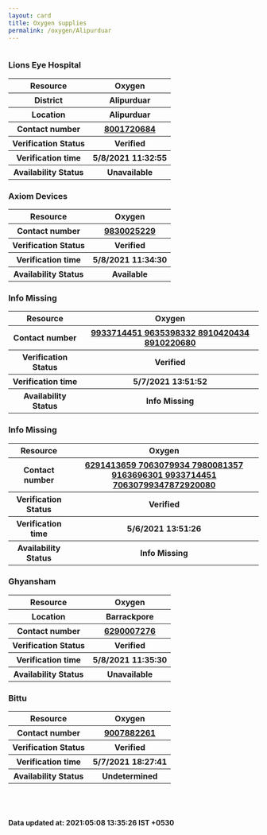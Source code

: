 ```yaml
---
layout: card
title: Oxygen supplies
permalink: /oxygen/Alipurduar
---
```

<div class="row">
	<div class="column">
<div class="card_nav">
<h3>Lions Eye Hospital</h3>

<div class="info"><table>
<tr><th>Resource</th><th>Oxygen</th></tr>
<tr><th>District</th><th>Alipurduar</th></tr>
<tr><th>Location</th><th>Alipurduar</th></tr>
<tr><th>Contact number </th><th><a href="tel:8001720684">8001720684</a></th></tr>
<tr><th>Verification  Status</th><th>Verified</th></tr>
<tr><th>Verification time</th><th>5/8/2021 11:32:55</th></tr>
<tr><th>Availability Status</th><th>Unavailable</th></tr>
</table></div></div>
<div class="card_av">
<h3>Axiom Devices</h3>

<div class="info"><table>
<tr><th>Resource</th><th>Oxygen</th></tr>
<tr><th>Contact number </th><th><a href="tel:9830025229">9830025229</a></th></tr>
<tr><th>Verification  Status</th><th>Verified</th></tr>
<tr><th>Verification time</th><th>5/8/2021 11:34:30</th></tr>
<tr><th>Availability Status</th><th>Available</th></tr>
</table></div></div>
<div class="card_nav">
<h3> Info Missing</h3>

<div class="info"><table>
<tr><th>Resource</th><th>Oxygen</th></tr>
<tr><th>Contact number </th><th><a href="tel:9933714451">9933714451</a><a href="tel: 9635398332"> 9635398332</a><a href="tel: 8910420434"> 8910420434</a><a href="tel: 8910220680"> 8910220680</a></th></tr>
<tr><th>Verification  Status</th><th>Verified</th></tr>
<tr><th>Verification time</th><th>5/7/2021 13:51:52</th></tr>
<tr><th>Availability Status</th><th>Info Missing</th></tr>
</table></div></div>
<div class="card_nav">
<h3> Info Missing</h3>

<div class="info"><table>
<tr><th>Resource</th><th>Oxygen</th></tr>
<tr><th>Contact number </th><th><a href="tel:6291413659">6291413659</a><a href="tel: 7063079934"> 7063079934</a><a href="tel: 7980081357"> 7980081357</a><a href="tel: 9163696301"> 9163696301</a><a href="tel: 9933714451"> 9933714451</a><a href="tel: 7063079934"> 7063079934</a><a href="tel:7872920080 ">7872920080 </a></th></tr>
<tr><th>Verification  Status</th><th>Verified</th></tr>
<tr><th>Verification time</th><th>5/6/2021 13:51:26</th></tr>
<tr><th>Availability Status</th><th>Info Missing</th></tr>
</table></div></div>
<div class="card_nav">
<h3>Ghyansham</h3>

<div class="info"><table>
<tr><th>Resource</th><th>Oxygen</th></tr>
<tr><th>Location</th><th>Barrackpore</th></tr>
<tr><th>Contact number </th><th><a href="tel:6290007276">6290007276</a></th></tr>
<tr><th>Verification  Status</th><th>Verified</th></tr>
<tr><th>Verification time</th><th>5/8/2021 11:35:30</th></tr>
<tr><th>Availability Status</th><th>Unavailable</th></tr>
</table></div></div>
<div class="card_nav">
<h3>Bittu</h3>

<div class="info"><table>
<tr><th>Resource</th><th>Oxygen</th></tr>
<tr><th>Contact number </th><th><a href="tel:9007882261">9007882261</a></th></tr>
<tr><th>Verification  Status</th><th>Verified</th></tr>
<tr><th>Verification time</th><th>5/7/2021 18:27:41</th></tr>
<tr><th>Availability Status</th><th>Undetermined</th></tr>
</table></div></div>
</div>
</div> <br><br>
<h4> Data updated at: 2021:05:08 13:35:26 IST +0530 </h4>